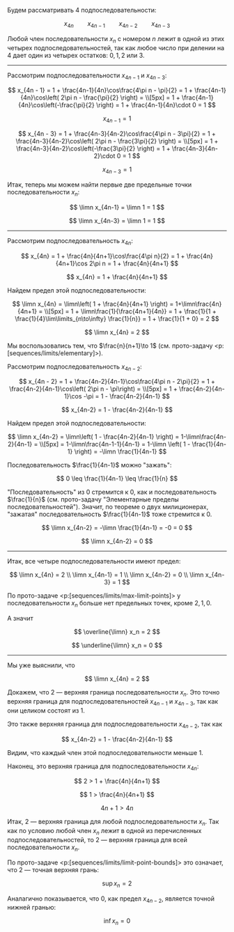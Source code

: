 Будем рассматривать 4 подпоследовательности:

$$ x_{4n} \qquad x_{4n-1} \qquad x_{4n-2} \qquad x_{4n-3} $$

Любой член последовательности $x_n$ с номером $n$ лежит в одной из этих четырех подпоследовательностей, так как
любое число при делении на $4$ дает один из четырех остатков: $0, 1, 2$ или $3$.

---

Рассмотрим подпоследовательности $x_{4n-1}$ и $x_{4n-3}$:

$$
    x_{4n - 1} = 1 + \frac{4n-1}{4n}\cos\frac{4\pi n - \pi}{2} = 1 + \frac{4n-1}{4n}\cos\left( 2\pi n - \frac{\pi}{2} \right) =
    \\[5px]
    = 1 + \frac{4n-1}{4n}\cos\left(-\frac{\pi}{2} \right) = 1 + \frac{4n-1}{4n}\cdot 0 = 1
$$

$$ x_{4n-1} = 1 $$

$$
    x_{4n - 3} = 1 + \frac{4n-3}{4n-2}\cos\frac{4\pi n - 3\pi}{2} = 1 + \frac{4n-3}{4n-2}\cos\left( 2\pi n - \frac{3\pi}{2} \right) =
    \\[5px]
    = 1 + \frac{4n-3}{4n-2}\cos\left(-\frac{3\pi}{2} \right) = 1 + \frac{4n-3}{4n-2}\cdot 0 = 1
$$

$$ x_{4n-3} = 1 $$

Итак, теперь мы можем найти первые две предельные точки последовательности $x_n$:

$$ \limn x_{4n-1} = \limn 1 = 1 $$

$$ \limn x_{4n-3} = \limn 1 = 1 $$

---

Рассмотрим подпоследовательность $x_{4n}$:

$$ x_{4n} = 1 + \frac{4n}{4n+1}\cos\frac{4\pi n}{2} = 1 + \frac{4n}{4n+1}\cos 2\pi n = 1 + \frac{4n}{4n+1} $$

$$ x_{4n} = 1 + \frac{4n}{4n+1} $$

Найдем предел этой подпоследовательности:

$$
    \limn x_{4n} = \limn\left( 1 + \frac{4n}{4n+1} \right) = 1+\limn\frac{4n}{4n+1} =
    \\[5px]
    = 1 + \limn\frac{1}{\frac{4n+1}{4n}} = 1 + \frac{1}{1 + \frac{1}{4}\lim\limits_{n\to\infty} \frac{1}{n}} = 1 + \frac{1}{1 + 0} = 2
$$

$$ \limn x_{4n} = 2 $$

Мы воспользовались тем, что $\frac{n}{n+1}\to 1$ (см. прото-задачу <p:[sequences/limits/elementary]>).

Рассмотрим подпоследовательность $x_{4n-2}$:

$$
    x_{4n - 2} = 1 + \frac{4n-2}{4n-1}\cos\frac{4\pi n - 2\pi}{2} = 1 + \frac{4n-2}{4n-1}\cos\left( 2\pi n - \pi\right) =
    \\[5px]
    = 1 + \frac{4n-2}{4n-1}\cos -\pi = 1 - \frac{4n-2}{4n-1}
$$

$$ x_{4n-2} = 1 - \frac{4n-2}{4n-1} $$

Найдем предел этой подпоследовательности:

$$
    \limn x_{4n-2} = \limn\left( 1 - \frac{4n-2}{4n-1} \right) = 1-\limn\frac{4n-2}{4n-1} =
    \\[5px]
    = 1-\limn\frac{4n-1-1}{4n-1} = 1-\limn \left( 1 - \frac{1}{4n-1} \right) = -\limn \frac{1}{4n-1}
$$

Последовательность $\frac{1}{4n-1}$ можно "зажать":

$$ 0 \leq \frac{1}{4n-1} \leq \frac{1}{n} $$

"Последовательность" из $0$ стремится к $0$, как и последовательность $\frac{1}{n}$ (см. прото-задачу "Элементарные пределы последовательностей"). Значит,
по теореме о двух милиционерах, "зажатая" последовательность $\frac{1}{4n-1}$ тоже стремится к $0$.

$$ \limn x_{4n-2} = -\limn \frac{1}{4n-1} = -0 = 0 $$

$$ \limn x_{4n-2} = 0 $$

---

Итак, все четыре подпоследовательности имеют предел:

$$
    \limn x_{4n} = 2
    \\
    \limn x_{4n-1} = 1
    \\
    \limn x_{4n-2} = 0
    \\
    \limn x_{4n-3} = 1
$$

По прото-задаче <p:[sequences/limits/max-limit-points]> у последовательности $x_n$ больше нет предельных точек, кроме $2, 1, 0$.

А значит

$$ \overline{\limn} x_n = 2 $$

$$ \underline{\limn} x_n = 0 $$

---

Мы уже выяснили, что

$$ \limn x_{4n} = 2 $$

Докажем, что $2$ — верхняя граница последовательности $x_n$.
Это точно верхняя граница для подпоследовательностей $x_{4n-1}$ и $x_{4n-3}$, так как они целиком состоят из $1$.

Это также верхняя граница для подпоследовательности $x_{4n-2}$, так как

$$ x_{4n-2} = 1 - \frac{4n-2}{4n-1} $$

Видим, что каждый член этой подпоследовательности меньше $1$.

Наконец, это верхняя граница для подпоследовательности $x_{4n}$:

$$ 2 > 1 + \frac{4n}{4n+1} $$

$$ 1 > \frac{4n}{4n+1} $$

$$ 4n+1 > 4n  $$

Итак, $2$ — верхняя граница для любой подпоследовательности $x_n$. Так как по условию любой член $x_n$ лежит в одной из перечисленных подпоследовательностей,
то $2$ — верхняя граница для всей последовательности $x_n$.

По прото-задаче <p:[sequences/limits/limit-point-bounds]> это означает, что $2$ — точная верхняя грань:

$$ \sup x_n = 2 $$

Аналагично показывается, что $0$, как предел $x_{4n-2}$, является точной нижней гранью:

$$ \inf x_n = 0 $$